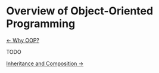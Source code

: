 # Overview of Object-Oriented Programming
[&larr; Why OOP?](../introduction/why-oop.md)

TODO

[Inheritance and Composition &rarr;](./inheritance-and-composition.md)
